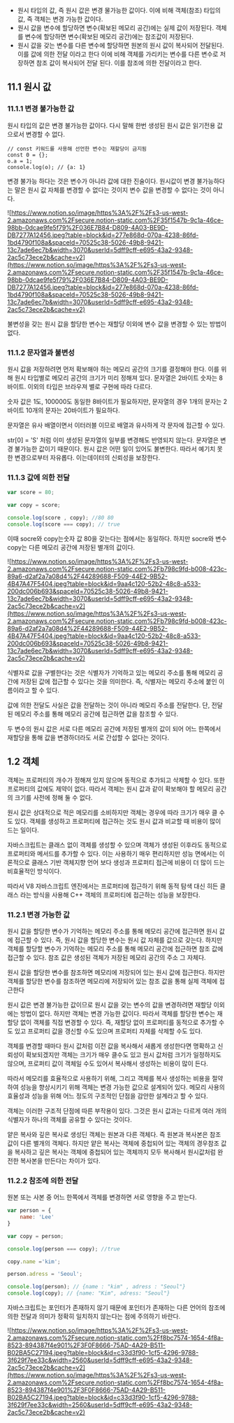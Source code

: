 - 원시 타입의 값, 즉 원시 값은 변경 물가능한 값이다. 이에 비해 객체(참조) 타입의 값, 즉 객체는 변경 가능한 값이다.
- 원시 값을 변수에 할당하면 변수(확보된 메모리 공간)에는 실제 값이 저장된다.  객체를 변수에 할당하면 변수(확보된 메모리 공간)에는 참조값이 저장된다.
- 원시 값을 갖는 변수를 다른 변수에 할당하면 원본의 원시 값이 복사되어 전달된다. 이를 값에 의한 전달 이라고 한다 이에 비해 객체를 가리키는 변수를 다른 변수로 저장하면 참조 값이 복사되어 전달 된다. 이를 참조에 의한 전달이라고 한다.

## 11.1 원시 값

### 11.1.1 변경 불가능한 값

원시 타입의 값은 변경 불가능한 값이다. 다시 말해 한번 생성된 원시 값은 읽기전용 값으로서 변경할 수 없다. 

```
// const 키워드를 사용해 선언한 변수는 재할당이 금지됨
const 0 = {};
o.a = 1;
console.log(o); // {a: 1} 
```

변경 불가능 하다는 것은 변수가 아니라 값에 대한 진술이다. 원시값이 변경 불가능하다는 말은 원시 값 자체를 변경할 수 없다는 것이지 변수 값을 변경할 수 없다는 것이 아니다. 

![https://www.notion.so/image/https%3A%2F%2Fs3-us-west-2.amazonaws.com%2Fsecure.notion-static.com%2F35f1547b-9c1a-46ce-98bb-0dcae9fe5f79%2F036E7B84-D809-4A03-BE9D-DB7277A12456.jpeg?table=block&id=277e868d-070a-4238-86fd-1bd4790f108a&spaceId=70525c38-5026-49b8-9421-13c7ade6ec7b&width=3070&userId=5dff9cff-e695-43a2-9348-2ac5c73ece2b&cache=v2](https://www.notion.so/image/https%3A%2F%2Fs3-us-west-2.amazonaws.com%2Fsecure.notion-static.com%2F35f1547b-9c1a-46ce-98bb-0dcae9fe5f79%2F036E7B84-D809-4A03-BE9D-DB7277A12456.jpeg?table=block&id=277e868d-070a-4238-86fd-1bd4790f108a&spaceId=70525c38-5026-49b8-9421-13c7ade6ec7b&width=3070&userId=5dff9cff-e695-43a2-9348-2ac5c73ece2b&cache=v2)

불변성을 갖는 원시 값을 할당한 변수는 재할당 이외에 변수 값을 변경할 수 있는 방법이 없다. 



### 11.1.2 문자열과 불변성

원시 값을 저장하려면 먼저 확보해야 하는 메모리 공간의 크기를 결정해야 한다. 이를 위해 원시 타입별로 메모리 공간의 크기가 미리 정해져 있다. 문자열은 2바이트 숫자는 8바이트. 이외의 타입은 브라우져 별로 구현에 따라 다르다. 

숫자 값은 1도, 100000도 동일한 8바이트가 필요하지만, 문자열의 경우 1개의 문자는 2바이트 10개의 문자는 20바이트가 필요하다. 

문자열은 유사 배열이면서 이터러블 이므로 배열과 유사하게 각 문자에 접근할 수 있다. 

str[0] = 'S' 처럼 이미 생성된 문자열의 일부를 변경해도 반영되지 않는다. 문자열은 변경 불가능한 값이기 때문이다. 원시 값은 어떤 일이 있어도 불변한다. 따라서 예기치 못한 변경으로부터 자유롭다. 이는데이터의 신뢰성을 보장한다.

### 11.1.3 값에 의한 전달

```jsx
var score = 80;

var copy = score;

console.log(score , copy); //80 80
console.log(score === copy); // true
```

이때 socre와 copy는숫자 값 80을 갖는다는 점에서는 동일하다. 하지만 socre와 변수 copy는 다른 메모리 공간에 저장된 별개의 값이다. 

![https://www.notion.so/image/https%3A%2F%2Fs3-us-west-2.amazonaws.com%2Fsecure.notion-static.com%2Fb798c9fd-b008-423c-89a6-d2af2a7a08d4%2F44289688-F509-44E2-9B52-4B47A47F5404.jpeg?table=block&id=9aa4c120-52b2-48c8-a533-200dc006b693&spaceId=70525c38-5026-49b8-9421-13c7ade6ec7b&width=3070&userId=5dff9cff-e695-43a2-9348-2ac5c73ece2b&cache=v2](https://www.notion.so/image/https%3A%2F%2Fs3-us-west-2.amazonaws.com%2Fsecure.notion-static.com%2Fb798c9fd-b008-423c-89a6-d2af2a7a08d4%2F44289688-F509-44E2-9B52-4B47A47F5404.jpeg?table=block&id=9aa4c120-52b2-48c8-a533-200dc006b693&spaceId=70525c38-5026-49b8-9421-13c7ade6ec7b&width=3070&userId=5dff9cff-e695-43a2-9348-2ac5c73ece2b&cache=v2)

식별자로 값을 구별한다는 것은 식별자가 기억하고 있는 메모리 주소를 통해 메모리 공간에 저장된 값에 접근할 수 있다는 것을 의미한다. 즉, 식별자는 메모리 주소에 붙인 이름이라고 할 수 있다.

값에 의한 전달도 사실은 값을 전달하는 것이 아니라 메모리 주소를 전달한다. 단, 전달된 메모리 주소를 통해 메모리 공간에 접근하면 값을 참조할 수 있다. 

두 변수의 원시 값은 서로 다른 메모리 공간에 저장된 별개의 값이 되어 어느 한쪽에서 재할당을 통해 값을 변경하더라도 서로 간섭할 수 없다는 것이다. 

## 1.2 객체

객체는 프로퍼티의 개수가 정해져 있지 않으며 동적으로 추가되고 삭제할 수 있다. 또한 프로퍼티의 값에도 제약이 없다. 따라서 객체는 원시 값과 같이 확보해야 할 메모리 공간의 크기를 사전에 정해 둘 수 없다. 

원시 값은 상대적으로 적은 메모리를 소비하지만 객체는 경우에 따라 크기가 매우 클 수도 있다. 객체를 생성하고 프로퍼티에 접근하는 것도 원시 값과 비교할 때 비용이 많이 드는 일이다. 

자바스크립트는 클래스 없이 객체를 생성할 수 있으며 객체가 생성된 이후라도 동적으로 프로퍼티와 메서드를 추가할 수 있다. 이는 사용하기 매우 편리하지만 성능 면에서는 이론적으로 클래스 기반 객체지향 언어 보다 생성과 프로퍼티 접근에 비용이 더 많이 드는 비효율적인 방식이다. 

따라서 V8 자바스크립트 엔진에서는 프로퍼티에 접근하기 위해 동적 탐색 대신 히든 클래스 라는 방식을 사용해  C++ 객체의 프로퍼티에 접근하는 성능을 보장한다.

### 11.2.1 변경 가능한 값

원시 값을 할당한 변수가 기억하는 메모리 주소를 통해 메모리 공간에 접근하면 원시 값에 접근할 수 있다. 즉, 원시 값을 할당한 변수는 원시 값 자체를 값으로 갖는다. 하지만 객체를 할당할 변수가 기억하는 메모리 주소를 통해 메모리 공간에 접근하면 참조 값에 접근할 수 있다. 참조 값은 생성된 객체가 저장된 메모리 공간의 주소 그 자체다. 

원시 값을 할당한 변수를 참조하면 메모리에 저장되어 있는 원시 값에 접근한다. 하지만 객체를 할당한 변수를 참조하면 메모리에 저장되어 있는 참조 값을 통해 실제 객체에 접근한다 

원시 값은 변경 불가능한 값이므로 원시 값을 갖는 변수의 값을 변경하려면 재할당 이외에는 방법이 없다. 하지만 객체는 변경 가능한 값이다. 따라서 객체를 할당한 변수는 재할당 없이 객체를 직접 변경할 수  있다. 즉, 재할당 없이 프로퍼티를 동적으로 추가할 수 도 있고 프로퍼티 값을 갱신할 수도 있으며 프로퍼티 자체를  삭제할 수도 있다. 

객체를 변경할 때마다 원시 값처럼 이전 값을 복사해서 새롭게 생성한다면 명확하고 신뢰성이 확보되겠지만 객체는 크기가 매우 클수도 있고 원시 값처럼 크기가 일정하지도 않으며, 프로퍼티 값이 객체일 수도 있어서 복사해서 생성하는 비용이 많이 든다. 

따라서 메모리를 효율적으로 사용하기 위해, 그리고 객체를 복사 생성하는 비용을 절약하여 성능을 향상시키기 위해 객체는 변경 가능한 값으로 설계되어 있다. 메모리 사용의 효율성과 성능을 위해 어느 정도의 구조적인 단점을 감안한 설계라고 할 수 있다. 

객체는 이러한 구조적 단점에 따른 부작용이 있다. 그것은 원시 값과는 다르게 여러 개의 식별자가 하나의 객체를 공유할 수 있다는 것이다. 

얕은 복사와 깊은 복사로 생성딘 객체는 원본과 다른 객체다. 즉 원본과 복사본은 참조 값이 다른 별개의 객체다. 하지만 얕은 복사는 객체에 중첩되어 있는 객체의 경우참조 값을 복사하고 깊은 복사는 객체에 중첩되어 있는 객체까지 모두 복사해서 원시값처럼 완전한 복사본을 만든다는 차이가 있다. 

### 11.2.2 참조에 의한 전달

원본 또는 사본 중 어느 한쪽에서 객체를 변경하면 서로 영향을 주고 받는다. 

```jsx
var person = {
	name: 'Lee' 
}

var copy = person;

console.log(person === copy); //true

copy.name ='kim';

person.adress = 'Seoul'; 

console.log(person); // {name : "kim" , adress : "Seoul"}
console.log(copy); // {name: "Kim", adress: "Seoul"} 

```

자바스크립트는 포인터가 존재하지 않기 때문에 포인터가 존재하는 다른 언어의 참조에 의한 전달과 의미가 정확히 일치하지 않는다는 점에 주의하기 바란다. 

![https://www.notion.so/image/https%3A%2F%2Fs3-us-west-2.amazonaws.com%2Fsecure.notion-static.com%2Ff8bc7574-1654-4f8a-8523-894387f4e901%2F3F0F8666-75AD-4A29-B511-B02BA5C27194.jpeg?table=block&id=c33d3f90-1cf5-4296-9788-3f629f7ee33c&width=2560&userId=5dff9cff-e695-43a2-9348-2ac5c73ece2b&cache=v2](https://www.notion.so/image/https%3A%2F%2Fs3-us-west-2.amazonaws.com%2Fsecure.notion-static.com%2Ff8bc7574-1654-4f8a-8523-894387f4e901%2F3F0F8666-75AD-4A29-B511-B02BA5C27194.jpeg?table=block&id=c33d3f90-1cf5-4296-9788-3f629f7ee33c&width=2560&userId=5dff9cff-e695-43a2-9348-2ac5c73ece2b&cache=v2)
